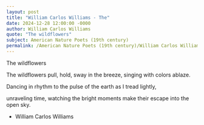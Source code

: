```yaml
---
layout: post
title: "William Carlos Williams - The"
date: 2024-12-28 12:00:00 -0000
author: William Carlos Williams
quote: "The wildflowers"
subject: American Nature Poets (19th century)
permalink: /American Nature Poets (19th century)/William Carlos Williams/William Carlos Williams - The
---
```


The wildflowers

The wildflowers pull,
hold, sway
in the breeze, singing
with colors ablaze.

Dancing in rhythm
to the pulse of the earth
as I tread lightly,

unraveling time,
watching the bright
moments make their escape
into the open sky.

- William Carlos Williams

